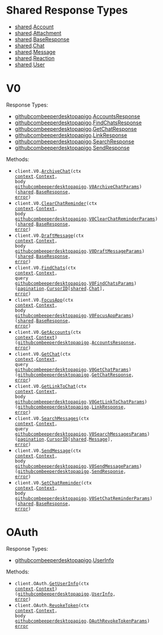 # Shared Response Types

- <a href="https://pkg.go.dev/github.com/beeper/desktop-api-go/shared">shared</a>.<a href="https://pkg.go.dev/github.com/beeper/desktop-api-go/shared#Account">Account</a>
- <a href="https://pkg.go.dev/github.com/beeper/desktop-api-go/shared">shared</a>.<a href="https://pkg.go.dev/github.com/beeper/desktop-api-go/shared#Attachment">Attachment</a>
- <a href="https://pkg.go.dev/github.com/beeper/desktop-api-go/shared">shared</a>.<a href="https://pkg.go.dev/github.com/beeper/desktop-api-go/shared#BaseResponse">BaseResponse</a>
- <a href="https://pkg.go.dev/github.com/beeper/desktop-api-go/shared">shared</a>.<a href="https://pkg.go.dev/github.com/beeper/desktop-api-go/shared#Chat">Chat</a>
- <a href="https://pkg.go.dev/github.com/beeper/desktop-api-go/shared">shared</a>.<a href="https://pkg.go.dev/github.com/beeper/desktop-api-go/shared#Message">Message</a>
- <a href="https://pkg.go.dev/github.com/beeper/desktop-api-go/shared">shared</a>.<a href="https://pkg.go.dev/github.com/beeper/desktop-api-go/shared#Reaction">Reaction</a>
- <a href="https://pkg.go.dev/github.com/beeper/desktop-api-go/shared">shared</a>.<a href="https://pkg.go.dev/github.com/beeper/desktop-api-go/shared#User">User</a>

# V0

Response Types:

- <a href="https://pkg.go.dev/github.com/beeper/desktop-api-go">githubcombeeperdesktopapigo</a>.<a href="https://pkg.go.dev/github.com/beeper/desktop-api-go#AccountsResponse">AccountsResponse</a>
- <a href="https://pkg.go.dev/github.com/beeper/desktop-api-go">githubcombeeperdesktopapigo</a>.<a href="https://pkg.go.dev/github.com/beeper/desktop-api-go#FindChatsResponse">FindChatsResponse</a>
- <a href="https://pkg.go.dev/github.com/beeper/desktop-api-go">githubcombeeperdesktopapigo</a>.<a href="https://pkg.go.dev/github.com/beeper/desktop-api-go#GetChatResponse">GetChatResponse</a>
- <a href="https://pkg.go.dev/github.com/beeper/desktop-api-go">githubcombeeperdesktopapigo</a>.<a href="https://pkg.go.dev/github.com/beeper/desktop-api-go#LinkResponse">LinkResponse</a>
- <a href="https://pkg.go.dev/github.com/beeper/desktop-api-go">githubcombeeperdesktopapigo</a>.<a href="https://pkg.go.dev/github.com/beeper/desktop-api-go#SearchResponse">SearchResponse</a>
- <a href="https://pkg.go.dev/github.com/beeper/desktop-api-go">githubcombeeperdesktopapigo</a>.<a href="https://pkg.go.dev/github.com/beeper/desktop-api-go#SendResponse">SendResponse</a>

Methods:

- <code title="post /v0/archive-chat">client.V0.<a href="https://pkg.go.dev/github.com/beeper/desktop-api-go#V0Service.ArchiveChat">ArchiveChat</a>(ctx <a href="https://pkg.go.dev/context">context</a>.<a href="https://pkg.go.dev/context#Context">Context</a>, body <a href="https://pkg.go.dev/github.com/beeper/desktop-api-go">githubcombeeperdesktopapigo</a>.<a href="https://pkg.go.dev/github.com/beeper/desktop-api-go#V0ArchiveChatParams">V0ArchiveChatParams</a>) (<a href="https://pkg.go.dev/github.com/beeper/desktop-api-go/shared">shared</a>.<a href="https://pkg.go.dev/github.com/beeper/desktop-api-go/shared#BaseResponse">BaseResponse</a>, <a href="https://pkg.go.dev/builtin#error">error</a>)</code>
- <code title="post /v0/clear-chat-reminder">client.V0.<a href="https://pkg.go.dev/github.com/beeper/desktop-api-go#V0Service.ClearChatReminder">ClearChatReminder</a>(ctx <a href="https://pkg.go.dev/context">context</a>.<a href="https://pkg.go.dev/context#Context">Context</a>, body <a href="https://pkg.go.dev/github.com/beeper/desktop-api-go">githubcombeeperdesktopapigo</a>.<a href="https://pkg.go.dev/github.com/beeper/desktop-api-go#V0ClearChatReminderParams">V0ClearChatReminderParams</a>) (<a href="https://pkg.go.dev/github.com/beeper/desktop-api-go/shared">shared</a>.<a href="https://pkg.go.dev/github.com/beeper/desktop-api-go/shared#BaseResponse">BaseResponse</a>, <a href="https://pkg.go.dev/builtin#error">error</a>)</code>
- <code title="post /v0/draft-message">client.V0.<a href="https://pkg.go.dev/github.com/beeper/desktop-api-go#V0Service.DraftMessage">DraftMessage</a>(ctx <a href="https://pkg.go.dev/context">context</a>.<a href="https://pkg.go.dev/context#Context">Context</a>, body <a href="https://pkg.go.dev/github.com/beeper/desktop-api-go">githubcombeeperdesktopapigo</a>.<a href="https://pkg.go.dev/github.com/beeper/desktop-api-go#V0DraftMessageParams">V0DraftMessageParams</a>) (<a href="https://pkg.go.dev/github.com/beeper/desktop-api-go/shared">shared</a>.<a href="https://pkg.go.dev/github.com/beeper/desktop-api-go/shared#BaseResponse">BaseResponse</a>, <a href="https://pkg.go.dev/builtin#error">error</a>)</code>
- <code title="get /v0/find-chats">client.V0.<a href="https://pkg.go.dev/github.com/beeper/desktop-api-go#V0Service.FindChats">FindChats</a>(ctx <a href="https://pkg.go.dev/context">context</a>.<a href="https://pkg.go.dev/context#Context">Context</a>, query <a href="https://pkg.go.dev/github.com/beeper/desktop-api-go">githubcombeeperdesktopapigo</a>.<a href="https://pkg.go.dev/github.com/beeper/desktop-api-go#V0FindChatsParams">V0FindChatsParams</a>) (<a href="https://pkg.go.dev/github.com/beeper/desktop-api-go/packages/pagination">pagination</a>.<a href="https://pkg.go.dev/github.com/beeper/desktop-api-go/packages/pagination#CursorID">CursorID</a>[<a href="https://pkg.go.dev/github.com/beeper/desktop-api-go/shared">shared</a>.<a href="https://pkg.go.dev/github.com/beeper/desktop-api-go/shared#Chat">Chat</a>], <a href="https://pkg.go.dev/builtin#error">error</a>)</code>
- <code title="post /v0/focus-app">client.V0.<a href="https://pkg.go.dev/github.com/beeper/desktop-api-go#V0Service.FocusApp">FocusApp</a>(ctx <a href="https://pkg.go.dev/context">context</a>.<a href="https://pkg.go.dev/context#Context">Context</a>, body <a href="https://pkg.go.dev/github.com/beeper/desktop-api-go">githubcombeeperdesktopapigo</a>.<a href="https://pkg.go.dev/github.com/beeper/desktop-api-go#V0FocusAppParams">V0FocusAppParams</a>) (<a href="https://pkg.go.dev/github.com/beeper/desktop-api-go/shared">shared</a>.<a href="https://pkg.go.dev/github.com/beeper/desktop-api-go/shared#BaseResponse">BaseResponse</a>, <a href="https://pkg.go.dev/builtin#error">error</a>)</code>
- <code title="get /v0/get-accounts">client.V0.<a href="https://pkg.go.dev/github.com/beeper/desktop-api-go#V0Service.GetAccounts">GetAccounts</a>(ctx <a href="https://pkg.go.dev/context">context</a>.<a href="https://pkg.go.dev/context#Context">Context</a>) (<a href="https://pkg.go.dev/github.com/beeper/desktop-api-go">githubcombeeperdesktopapigo</a>.<a href="https://pkg.go.dev/github.com/beeper/desktop-api-go#AccountsResponse">AccountsResponse</a>, <a href="https://pkg.go.dev/builtin#error">error</a>)</code>
- <code title="get /v0/get-chat">client.V0.<a href="https://pkg.go.dev/github.com/beeper/desktop-api-go#V0Service.GetChat">GetChat</a>(ctx <a href="https://pkg.go.dev/context">context</a>.<a href="https://pkg.go.dev/context#Context">Context</a>, query <a href="https://pkg.go.dev/github.com/beeper/desktop-api-go">githubcombeeperdesktopapigo</a>.<a href="https://pkg.go.dev/github.com/beeper/desktop-api-go#V0GetChatParams">V0GetChatParams</a>) (<a href="https://pkg.go.dev/github.com/beeper/desktop-api-go">githubcombeeperdesktopapigo</a>.<a href="https://pkg.go.dev/github.com/beeper/desktop-api-go#GetChatResponse">GetChatResponse</a>, <a href="https://pkg.go.dev/builtin#error">error</a>)</code>
- <code title="post /v0/get-link-to-chat">client.V0.<a href="https://pkg.go.dev/github.com/beeper/desktop-api-go#V0Service.GetLinkToChat">GetLinkToChat</a>(ctx <a href="https://pkg.go.dev/context">context</a>.<a href="https://pkg.go.dev/context#Context">Context</a>, body <a href="https://pkg.go.dev/github.com/beeper/desktop-api-go">githubcombeeperdesktopapigo</a>.<a href="https://pkg.go.dev/github.com/beeper/desktop-api-go#V0GetLinkToChatParams">V0GetLinkToChatParams</a>) (<a href="https://pkg.go.dev/github.com/beeper/desktop-api-go">githubcombeeperdesktopapigo</a>.<a href="https://pkg.go.dev/github.com/beeper/desktop-api-go#LinkResponse">LinkResponse</a>, <a href="https://pkg.go.dev/builtin#error">error</a>)</code>
- <code title="get /v0/search-messages">client.V0.<a href="https://pkg.go.dev/github.com/beeper/desktop-api-go#V0Service.SearchMessages">SearchMessages</a>(ctx <a href="https://pkg.go.dev/context">context</a>.<a href="https://pkg.go.dev/context#Context">Context</a>, query <a href="https://pkg.go.dev/github.com/beeper/desktop-api-go">githubcombeeperdesktopapigo</a>.<a href="https://pkg.go.dev/github.com/beeper/desktop-api-go#V0SearchMessagesParams">V0SearchMessagesParams</a>) (<a href="https://pkg.go.dev/github.com/beeper/desktop-api-go/packages/pagination">pagination</a>.<a href="https://pkg.go.dev/github.com/beeper/desktop-api-go/packages/pagination#CursorID">CursorID</a>[<a href="https://pkg.go.dev/github.com/beeper/desktop-api-go/shared">shared</a>.<a href="https://pkg.go.dev/github.com/beeper/desktop-api-go/shared#Message">Message</a>], <a href="https://pkg.go.dev/builtin#error">error</a>)</code>
- <code title="post /v0/send-message">client.V0.<a href="https://pkg.go.dev/github.com/beeper/desktop-api-go#V0Service.SendMessage">SendMessage</a>(ctx <a href="https://pkg.go.dev/context">context</a>.<a href="https://pkg.go.dev/context#Context">Context</a>, body <a href="https://pkg.go.dev/github.com/beeper/desktop-api-go">githubcombeeperdesktopapigo</a>.<a href="https://pkg.go.dev/github.com/beeper/desktop-api-go#V0SendMessageParams">V0SendMessageParams</a>) (<a href="https://pkg.go.dev/github.com/beeper/desktop-api-go">githubcombeeperdesktopapigo</a>.<a href="https://pkg.go.dev/github.com/beeper/desktop-api-go#SendResponse">SendResponse</a>, <a href="https://pkg.go.dev/builtin#error">error</a>)</code>
- <code title="post /v0/set-chat-reminder">client.V0.<a href="https://pkg.go.dev/github.com/beeper/desktop-api-go#V0Service.SetChatReminder">SetChatReminder</a>(ctx <a href="https://pkg.go.dev/context">context</a>.<a href="https://pkg.go.dev/context#Context">Context</a>, body <a href="https://pkg.go.dev/github.com/beeper/desktop-api-go">githubcombeeperdesktopapigo</a>.<a href="https://pkg.go.dev/github.com/beeper/desktop-api-go#V0SetChatReminderParams">V0SetChatReminderParams</a>) (<a href="https://pkg.go.dev/github.com/beeper/desktop-api-go/shared">shared</a>.<a href="https://pkg.go.dev/github.com/beeper/desktop-api-go/shared#BaseResponse">BaseResponse</a>, <a href="https://pkg.go.dev/builtin#error">error</a>)</code>

# OAuth

Response Types:

- <a href="https://pkg.go.dev/github.com/beeper/desktop-api-go">githubcombeeperdesktopapigo</a>.<a href="https://pkg.go.dev/github.com/beeper/desktop-api-go#UserInfo">UserInfo</a>

Methods:

- <code title="get /oauth/userinfo">client.OAuth.<a href="https://pkg.go.dev/github.com/beeper/desktop-api-go#OAuthService.GetUserInfo">GetUserInfo</a>(ctx <a href="https://pkg.go.dev/context">context</a>.<a href="https://pkg.go.dev/context#Context">Context</a>) (<a href="https://pkg.go.dev/github.com/beeper/desktop-api-go">githubcombeeperdesktopapigo</a>.<a href="https://pkg.go.dev/github.com/beeper/desktop-api-go#UserInfo">UserInfo</a>, <a href="https://pkg.go.dev/builtin#error">error</a>)</code>
- <code title="post /oauth/revoke">client.OAuth.<a href="https://pkg.go.dev/github.com/beeper/desktop-api-go#OAuthService.RevokeToken">RevokeToken</a>(ctx <a href="https://pkg.go.dev/context">context</a>.<a href="https://pkg.go.dev/context#Context">Context</a>, body <a href="https://pkg.go.dev/github.com/beeper/desktop-api-go">githubcombeeperdesktopapigo</a>.<a href="https://pkg.go.dev/github.com/beeper/desktop-api-go#OAuthRevokeTokenParams">OAuthRevokeTokenParams</a>) <a href="https://pkg.go.dev/builtin#error">error</a></code>
